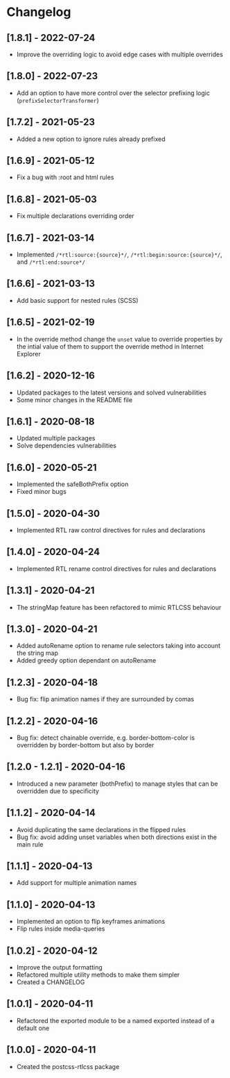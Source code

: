 # Changelog

## [1.8.1] - 2022-07-24

- Improve the overriding logic to avoid edge cases with multiple overrides

## [1.8.0] - 2022-07-23

- Add an option to have more control over the selector prefixing logic (`prefixSelectorTransformer`)

## [1.7.2] - 2021-05-23

- Added a new option to ignore rules already prefixed

## [1.6.9] - 2021-05-12

- Fix a bug with :root and html rules

## [1.6.8] - 2021-05-03

- Fix multiple declarations overriding order

## [1.6.7] - 2021-03-14

- Implemented `/*rtl:source:{source}*/`, `/*rtl:begin:source:{source}*/`, and `/*rtl:end:source*/`

## [1.6.6] - 2021-03-13

- Add basic support for nested rules (SCSS)

## [1.6.5] - 2021-02-19

- In the override method change the `unset` value to override properties by the intial value of them to support the override method in Internet Explorer

## [1.6.2] - 2020-12-16

- Updated packages to the latest versions and solved vulnerabilities
- Some minor changes in the README file

## [1.6.1] - 2020-08-18

- Updated multiple packages
- Solve dependencies vulnerabilities

## [1.6.0] - 2020-05-21

- Implemented the safeBothPrefix option
- Fixed minor bugs

## [1.5.0] - 2020-04-30

- Implemented RTL raw control directives for rules and declarations

## [1.4.0] - 2020-04-24

- Implemented RTL rename control directives for rules and declarations

## [1.3.1] - 2020-04-21

- The stringMap feature has been refactored to mimic RTLCSS behaviour

## [1.3.0] - 2020-04-21

- Added autoRename option to rename rule selectors taking into account the string map
- Added greedy option dependant on autoRename

## [1.2.3] - 2020-04-18

- Bug fix: flip animation names if they are surrounded by comas

## [1.2.2] - 2020-04-16

- Bug fix: detect chainable override, e.g. border-bottom-color is overridden by border-bottom but also by border

## [1.2.0 - 1.2.1] - 2020-04-16

- Introduced a new parameter (bothPrefix) to manage styles that can be overridden due to specificity

## [1.1.2] - 2020-04-14

- Avoid duplicating the same declarations in the flipped rules
- Bug fix: avoid adding unset variables when both directions exist in the main rule

## [1.1.1] - 2020-04-13

- Add support for multiple animation names

## [1.1.0] - 2020-04-13

- Implemented an option to flip keyframes animations
- Flip rules inside media-queries

## [1.0.2] - 2020-04-12

- Improve the output formatting
- Refactored multiple utility methods to make them simpler
- Created a CHANGELOG

## [1.0.1] - 2020-04-11

- Refactored the exported module to be a named exported instead of a default one

## [1.0.0] - 2020-04-11

- Created the postcss-rtlcss package
